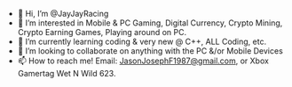 - 👋 Hi, I’m @JayJayRacing
- 👀 I’m interested in Mobile & PC Gaming, Digital Currency,
Crypto Mining, Crypto Earning Games, Playing around on PC.
- 🌱 I’m currently learning coding & very new @ C++, ALL Coding, etc.
- 💞️ I’m looking to collaborate on anything with the PC &/or Mobile Devices
- 📫 How to reach me! Email: JasonJosephF1987@gmail.com, or
Xbox Gamertag Wet N Wild 623.

<!---
JayJayRacing/JayJayRacing is a ✨ special ✨ repository because its `README.md` (this file) appears on your GitHub profile.
You can click the Preview link to take a look at your changes.
--->
